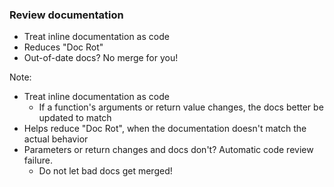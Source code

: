 ### Review documentation

* <!-- .element: class="fragment" --> Treat inline documentation as code
* <!-- .element: class="fragment" --> Reduces "Doc Rot"
* <!-- .element: class="fragment" --> Out-of-date docs? No merge for you!

Note:

* Treat inline documentation as code
    - If a function's arguments or return value changes, the docs better be updated to match
* Helps reduce "Doc Rot", when the documentation doesn't match the actual behavior
* Parameters or return changes and docs don't? Automatic code review failure.
    - Do not let bad docs get merged!
